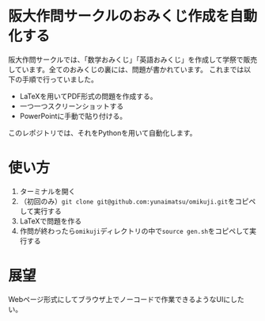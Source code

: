 # 阪大作問サークルのおみくじ作成を自動化する
阪大作問サークルでは、「数学おみくじ」「英語おみくじ」を作成して学祭で販売しています。全てのおみくじの裏には、問題が書かれています。
これまでは以下の手順で行っていました。
* LaTeXを用いてPDF形式の問題を作成する。
* 一つ一つスクリーンショットする
* PowerPointに手動で貼り付ける。

このレポジトリでは、それをPythonを用いて自動化します。

# 使い方
1. ターミナルを開く
3. （初回のみ）`git clone git@github.com:yunaimatsu/omikuji.git`をコピペして実行する
4. LaTeXで問題を作る
5. 作問が終わったら`omikuji`ディレクトリの中で`source gen.sh`をコピペして実行する

# 展望
Webページ形式にしてブラウザ上でノーコードで作業できるようなUIにしたい。
